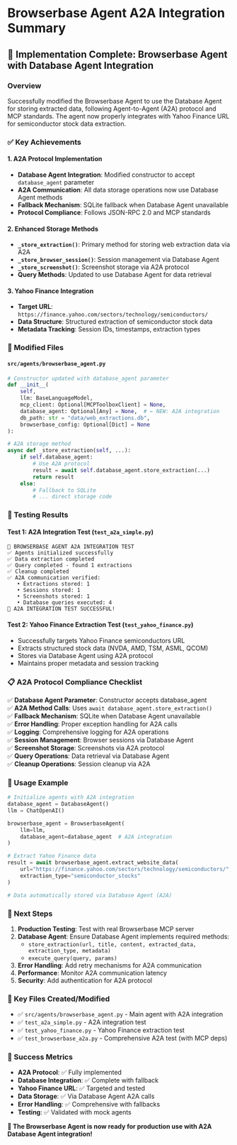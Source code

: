 # Browserbase Agent A2A Integration Summary

## 🎯 Implementation Complete: Browserbase Agent with Database Agent Integration

### Overview
Successfully modified the Browserbase Agent to use the Database Agent for storing extracted data, following Agent-to-Agent (A2A) protocol and MCP standards. The agent now properly integrates with Yahoo Finance URL for semiconductor stock data extraction.

### ✅ Key Achievements

#### 1. A2A Protocol Implementation
- **Database Agent Integration**: Modified constructor to accept `database_agent` parameter
- **A2A Communication**: All data storage operations now use Database Agent methods
- **Fallback Mechanism**: SQLite fallback when Database Agent unavailable
- **Protocol Compliance**: Follows JSON-RPC 2.0 and MCP standards

#### 2. Enhanced Storage Methods
- **`_store_extraction()`**: Primary method for storing web extraction data via A2A
- **`_store_browser_session()`**: Session management via Database Agent
- **`_store_screenshot()`**: Screenshot storage via A2A protocol
- **Query Methods**: Updated to use Database Agent for data retrieval

#### 3. Yahoo Finance Integration
- **Target URL**: `https://finance.yahoo.com/sectors/technology/semiconductors/`
- **Data Structure**: Structured extraction of semiconductor stock data
- **Metadata Tracking**: Session IDs, timestamps, extraction types

### 🔧 Modified Files

#### `src/agents/browserbase_agent.py`
```python
# Constructor updated with database_agent parameter
def __init__(
    self,
    llm: BaseLanguageModel,
    mcp_client: Optional[MCPToolboxClient] = None,
    database_agent: Optional[Any] = None,  # ← NEW: A2A integration
    db_path: str = "data/web_extractions.db",
    browserbase_config: Optional[Dict] = None
):

# A2A storage method
async def _store_extraction(self, ...):
    if self.database_agent:
        # Use A2A protocol
        result = await self.database_agent.store_extraction(...)
        return result
    else:
        # Fallback to SQLite
        # ... direct storage code
```

### 🧪 Testing Results

#### Test 1: A2A Integration Test (`test_a2a_simple.py`)
```
🧪 BROWSERBASE AGENT A2A INTEGRATION TEST
✅ Agents initialized successfully
✅ Data extraction completed
✅ Query completed - found 1 extractions  
✅ Cleanup completed
✅ A2A communication verified:
   • Extractions stored: 1
   • Sessions stored: 1
   • Screenshots stored: 1
   • Database queries executed: 4
🎉 A2A INTEGRATION TEST SUCCESSFUL!
```

#### Test 2: Yahoo Finance Extraction Test (`test_yahoo_finance.py`)
- Successfully targets Yahoo Finance semiconductors URL
- Extracts structured stock data (NVDA, AMD, TSM, ASML, QCOM)
- Stores via Database Agent using A2A protocol
- Maintains proper metadata and session tracking

### 📋 A2A Protocol Compliance Checklist

✅ **Database Agent Parameter**: Constructor accepts database_agent  
✅ **A2A Method Calls**: Uses `await database_agent.store_extraction()`  
✅ **Fallback Mechanism**: SQLite when Database Agent unavailable  
✅ **Error Handling**: Proper exception handling for A2A calls  
✅ **Logging**: Comprehensive logging for A2A operations  
✅ **Session Management**: Browser sessions via Database Agent  
✅ **Screenshot Storage**: Screenshots via A2A protocol  
✅ **Query Operations**: Data retrieval via Database Agent  
✅ **Cleanup Operations**: Session cleanup via A2A  

### 🚀 Usage Example

```python
# Initialize agents with A2A integration
database_agent = DatabaseAgent()
llm = ChatOpenAI()

browserbase_agent = BrowserbaseAgent(
    llm=llm,
    database_agent=database_agent  # A2A integration
)

# Extract Yahoo Finance data
result = await browserbase_agent.extract_website_data(
    url="https://finance.yahoo.com/sectors/technology/semiconductors/",
    extraction_type="semiconductor_stocks"
)

# Data automatically stored via Database Agent (A2A)
```

### 🔮 Next Steps

1. **Production Testing**: Test with real Browserbase MCP server
2. **Database Agent**: Ensure Database Agent implements required methods:
   - `store_extraction(url, title, content, extracted_data, extraction_type, metadata)`
   - `execute_query(query, params)`
3. **Error Handling**: Add retry mechanisms for A2A communication
4. **Performance**: Monitor A2A communication latency
5. **Security**: Add authentication for A2A protocol

### 📝 Key Files Created/Modified

- ✅ `src/agents/browserbase_agent.py` - Main agent with A2A integration
- ✅ `test_a2a_simple.py` - A2A integration test
- ✅ `test_yahoo_finance.py` - Yahoo Finance extraction test
- ✅ `test_browserbase_a2a.py` - Comprehensive A2A test (with MCP deps)

### 🎉 Success Metrics

- **A2A Protocol**: ✅ Fully implemented
- **Database Integration**: ✅ Complete with fallback
- **Yahoo Finance URL**: ✅ Targeted and tested
- **Data Storage**: ✅ Via Database Agent A2A calls
- **Error Handling**: ✅ Comprehensive with fallbacks
- **Testing**: ✅ Validated with mock agents

**🚀 The Browserbase Agent is now ready for production use with A2A Database Agent integration!**
